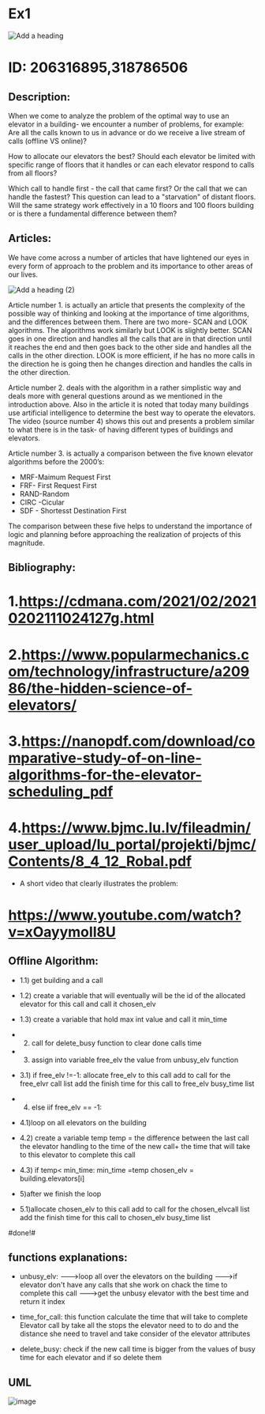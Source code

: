 # Ex1     
![Add a heading](https://user-images.githubusercontent.com/93159965/142401078-a0e123fc-2079-425a-9c84-d065401279c1.png)
                           
# ID: 206316895,318786506
## Description:

When we come to analyze the problem of the optimal way to use an elevator in a building- we encounter a number of  problems, for example:
  Are all the calls known to us in advance or do we receive a live stream of calls (offline VS online)?
 
  
How to allocate our elevators the best? Should each elevator be limited with specific  range of floors that it handles or can each elevator respond to calls from all floors?

Which call to handle first - the call that came first? Or the call that we can handle the fastest? This question can lead to a "starvation" of distant floors.
Will the same strategy work effectively in a 10 floors and 100 floors building or is there a fundamental difference between them?

## Articles:

We have come across a number of articles that have lightened our eyes in every form of approach to the problem and its importance to other areas of our lives.

![Add a heading (2)](https://user-images.githubusercontent.com/93159965/142402726-aff88a2a-b157-4b99-97b2-f37270e0a468.png)

Article number 1. is actually an article that presents the complexity of the possible way of thinking and looking at the importance of time algorithms, and the differences between them.
There are two more- SCAN and LOOK algorithms.
The algorithms work similarly but LOOK is slightly better. SCAN goes in one direction and handles all the calls that are in that direction until it reaches the end and then goes back to the other side and handles all the calls in the other direction. LOOK is more efficient, if he has no more calls in the direction he is going then he changes direction and handles the calls in the other direction.

Article number 2. deals with the algorithm in a rather simplistic way and deals more with general questions around as we mentioned in the introduction above. Also in the article it is noted that today many buildings use artificial intelligence to determine the best way to operate the elevators.
 The video (source number 4) shows this out and presents a problem similar to what there is in the task- of having different types of buildings and elevators.
 
Article number 3. is actually a comparison between the five known elevator algorithms before the 2000’s:
- MRF-Maimum  Request First
- FRF- First Request First
- RAND-Random
- CIRC -Cicular
- SDF - Shortesst Destination First

The comparison between these five helps to understand the importance of logic and planning before approaching the realization of projects of this magnitude.

## Bibliography:


# 1.https://cdmana.com/2021/02/20210202111024127g.html

# 2.https://www.popularmechanics.com/technology/infrastructure/a20986/the-hidden-science-of-elevators/

# 3.https://nanopdf.com/download/comparative-study-of-on-line-algorithms-for-the-elevator-scheduling_pdf

# 4.https://www.bjmc.lu.lv/fileadmin/user_upload/lu_portal/projekti/bjmc/Contents/8_4_12_Robal.pdf 

- A short video that clearly illustrates the problem:
# https://www.youtube.com/watch?v=xOayymoIl8U
  
## Offline Algorithm:
 
- 1.1) get building and a call 
- 1.2) create a variable that will eventually will be the id of the allocated elevator for this call and call it chosen_elv 

- 1.3)  create a variable that hold max int value and call it min_time
- 2) call for delete_busy function to clear done calls time
- 3)  assign into variable free_elv  the value from unbusy_elv function
- 3.1) if  free_elv !=-1:
		allocate  free_elv to this call
		add to call for the free_elvr call list
		add the finish time for this call to free_elv  busy_time list 
- 4) else iif  free_elv == -1:
- 4.1)loop on all elevators on the building
- 4.2) create a variable temp
temp = the difference between the last call the elevator handling to the time of the new call+ the time that will take to this elevator to complete this call
- 4.3) if temp< min_time:
		min_time =temp
		chosen_elv = building.elevators[i]
		

- 5)after we finish the loop 
- 5.1)allocate chosen_elv to this call
add to call for the chosen_elvcall list
add the finish time for this call to chosen_elv  busy_time list 

 #done!#

## functions explanations:
- unbusy_elv:
--->loop all over the elevators on the building
--->if elevator don't have any calls that she work on chack the time to complete this call
--->get the unbusy elevator  with the best time and return it index

- time_for_call:
this function calculate the time that will take to complete Elevator call
by take all the stops the elevator need to to do and the distance she need to travel 
and take consider of the elevator attributes
- delete_busy:
check if the new call time is bigger from the values of busy time for each elevator and if so delete them

## UML

![image](https://user-images.githubusercontent.com/93159965/142508974-04daff6d-df55-47a3-a2b2-6d342c1b7721.png)





